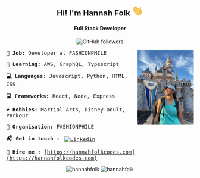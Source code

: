 <div align="center">

## Hi! I'm Hannah Folk <img src="https://raw.githubusercontent.com/hannahfolk/hannahfolk/master/wave.gif" width="30px">

#### Full Stack Developer

![GitHub followers](https://img.shields.io/github/followers/hannahfolk?style=social)
</div>
<samp>
<img src="https://raw.githubusercontent.com/hannahfolk/hannahfolk/master/profile.jpeg" width="30%" align="right">

**:gem: Job:** Developer at FASHIONPHILE

**:school_satchel: Learning:** AWS, GraphQL, Typescript

**:computer: Languages:** Javascript, Python, HTML, CSS

**:computer: Frameworks:** React, Node, Express

**:heart: Hobbies:** Martial Arts, Disney adult, Parkour

**:office: Organisation:** FASHIONPHILE

**:mailbox_with_mail: Get in touch :** 
<a href="https://www.linkedin.com/in/hannahfolk/">
    <img src="https://raw.githubusercontent.com/MikeCodesDotNET/MikeCodesDotNET/a8abbf37441f3253f74ea255a47f289208d7568c/Resources/linkedIn.svg" alt="LinkedIn" style="vertical-align:top; margin:4px">
  </a>

**:briefcase: Hire me :** [https://hannahfolkcodes.com](https://hannahfolkcodes.com)

</samp>

<div align="center">

<img src="https://github-readme-stats.vercel.app/api/top-langs/?username=hannahfolk&layout=compact&hide=html" alt="hannahfolk" />
<img src="https://github-readme-stats.vercel.app/api?username=hannahfolk&show_icons=true" alt="hannahfolk" />
